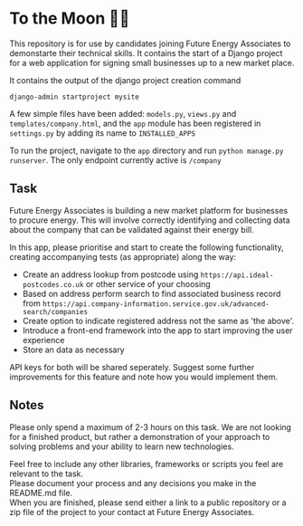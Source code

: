 # To the Moon 🚀🌙 

This repository is for use by candidates joining Future Energy Associates to demonstarte their technical skills. It contains the start of a Django project for a web application for signing small businesses up to a new market place.

It contains the output of the django project creation command
```
django-admin startproject mysite
```

A few simple files have been added: `models.py`, `views.py` and `templates/company.html`, and the `app` module has been registered in `settings.py` by adding its name to `INSTALLED_APPS`  

To run the project, navigate to the `app` directory and run `python manage.py runserver`. The only endpoint currently active is `/company` 

## Task

Future Energy Associates is building a new market platform for businesses to procure energy. This will involve correctly identifying and collecting data about the company that can be validated against their energy bill.  

In this app, please prioritise and start to create the following functionality, creating accompanying tests (as appropriate) along the way:
- Create an address lookup from postcode using `https://api.ideal-postcodes.co.uk` or other service of your choosing 
- Based on address perform search to find associated business record from `https://api.company-information.service.gov.uk/advanced-search/companies`
- Create option to indicate registered address not the same as 'the above'.
- Introduce a front-end framework into the app to start improving the user experience
- Store an data as necessary 

API keys for both will be shared seperately. Suggest some further improvements for this feature and note how you would implement them.

## Notes

Please only spend a maximum of 2-3 hours on this task. We are not looking for a finished product, but rather a demonstration of your approach to solving problems and your ability to learn new technologies.

Feel free to include any other libraries, frameworks or scripts you feel are relevant to the task.  
Please document your process and any decisions you make in the README.md file.  
When you are finished, please send either a link to a public repository or a zip file of the project to your contact at Future Energy Associates.
